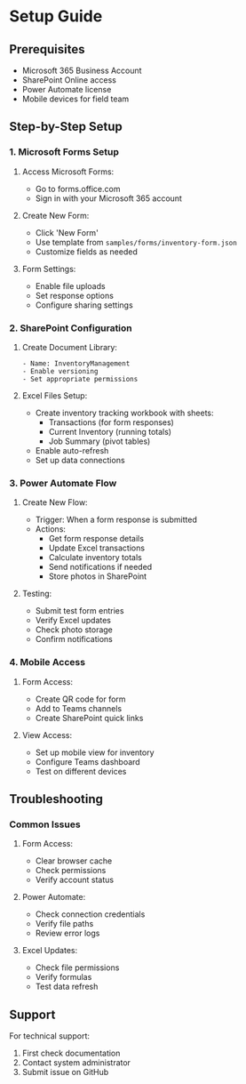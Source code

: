 # Setup Guide

## Prerequisites

- Microsoft 365 Business Account
- SharePoint Online access
- Power Automate license
- Mobile devices for field team

## Step-by-Step Setup

### 1. Microsoft Forms Setup

1. Access Microsoft Forms:
   - Go to forms.office.com
   - Sign in with your Microsoft 365 account

2. Create New Form:
   - Click 'New Form'
   - Use template from `samples/forms/inventory-form.json`
   - Customize fields as needed

3. Form Settings:
   - Enable file uploads
   - Set response options
   - Configure sharing settings

### 2. SharePoint Configuration

1. Create Document Library:
   ```
   - Name: InventoryManagement
   - Enable versioning
   - Set appropriate permissions
   ```

2. Excel Files Setup:
   - Create inventory tracking workbook with sheets:
     - Transactions (for form responses)
     - Current Inventory (running totals)
     - Job Summary (pivot tables)
   - Enable auto-refresh
   - Set up data connections

### 3. Power Automate Flow

1. Create New Flow:
   - Trigger: When a form response is submitted
   - Actions:
     - Get form response details
     - Update Excel transactions
     - Calculate inventory totals
     - Send notifications if needed
     - Store photos in SharePoint

2. Testing:
   - Submit test form entries
   - Verify Excel updates
   - Check photo storage
   - Confirm notifications

### 4. Mobile Access

1. Form Access:
   - Create QR code for form
   - Add to Teams channels
   - Create SharePoint quick links

2. View Access:
   - Set up mobile view for inventory
   - Configure Teams dashboard
   - Test on different devices

## Troubleshooting

### Common Issues

1. Form Access:
   - Clear browser cache
   - Check permissions
   - Verify account status

2. Power Automate:
   - Check connection credentials
   - Verify file paths
   - Review error logs

3. Excel Updates:
   - Check file permissions
   - Verify formulas
   - Test data refresh

## Support

For technical support:
1. First check documentation
2. Contact system administrator
3. Submit issue on GitHub